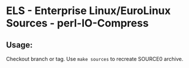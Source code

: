 # ELS - Enterprise Linux/EuroLinux Sources - perl-IO-Compress
 
## Usage:
  Checkout branch or tag. Use `make sources` to recreate  SOURCE0 archive.
